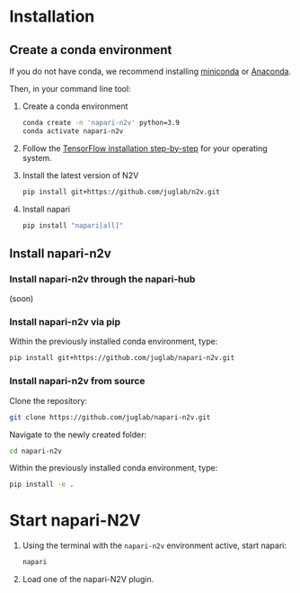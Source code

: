 
# Installation

## Create a conda environment

If you do not have conda, we recommend installing [miniconda](https://docs.conda.io/en/latest/miniconda.html) or [Anaconda](https://www.anaconda.com/).

Then, in your command line tool:

1. Create a conda environment
    
    ```bash
    conda create -n 'napari-n2v' python=3.9
    conda activate napari-n2v
    ```
    
2. Follow the [TensorFlow installation step-by-step](https://www.tensorflow.org/install/pip#linux_1) for your 
operating system.
    
3. Install the latest version of N2V
    
    ```bash
    pip install git+https://github.com/juglab/n2v.git
    ```
    
4. Install napari
    
    ```bash
    pip install "napari[all]"
    ```


## Install napari-n2v

### Install napari-n2v through the napari-hub
<!---

Check-out the instructions on [installing plugins via the napari hub](https://napari.org/stable/plugins/find_and_install_plugin.html). 
This step is performed after [starting napari](#start-napari-n2v).
-->
(soon)

### Install napari-n2v via pip

Within the previously installed conda environment, type:

```bash
pip install git+https://github.com/juglab/napari-n2v.git
```

### Install napari-n2v from source

Clone the repository:
```bash
git clone https://github.com/juglab/napari-n2v.git
```

Navigate to the newly created folder:
```bash
cd napari-n2v
```

Within the previously installed conda environment, type:

```bash
pip install -e .
```

# Start napari-N2V

1. Using the terminal with the `napari-n2v` environment active, start napari:
    
    ```bash
    napari
    ```
    
2. Load one of the napari-N2V plugin.
